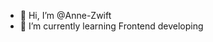 - 👋 Hi, I’m @Anne-Zwift 
- 🌱 I’m currently learning Frontend developing


<!---
Anne-Zwift/Anne-Zwift is a ✨ special ✨ repository because its `README.md` (this file) appears on your GitHub profile.
You can click the Preview link to take a look at your changes.
--->
